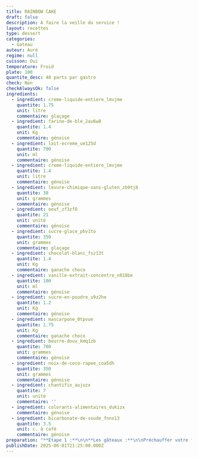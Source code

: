 ```yaml
---
title: RAINBOW CAKE
draft: false
description: A faire la veille du service !
layout: recettes
type: dessert
categories:
  - Gateau
auteur: Auré
regime: null
cuisson: Oui
temperature: Froid
plate: 100
quantite_desc: 48 parts par gastro
check: Non
checkAlwaysOk: false
ingredients:
  - ingredient: creme-liquide-entiere_lmvjme
    quantite: 1.75
    unit: litre
    commentaire: glaçage
  - ingredient: farine-de-ble_2av6w8
    quantite: 1.4
    unit: Kg
    commentaire: génoise
  - ingredient: lait-ecreme_ue125d
    quantite: 700
    unit: ml
    commentaire: génoise
  - ingredient: creme-liquide-entiere_lmvjme
    quantite: 1.4
    unit: litre
    commentaire: génoise
  - ingredient: levure-chimique-sans-gluten_zb9tj8
    quantite: 38
    unit: grammes
    commentaire: génoise
  - ingredient: oeuf_zf3zf8
    quantite: 21
    unit: unité
    commentaire: génoise
  - ingredient: sucre-glace_phv1to
    quantite: 350
    unit: grammes
    commentaire: glaçage
  - ingredient: chocolat-blanc_fsz13t
    quantite: 1.4
    unit: Kg
    commentaire: ganache choco
  - ingredient: vanille-extrait-concentre_n818be
    quantite: 100
    unit: ml
    commentaire: génoise
  - ingredient: sucre-en-poudre_u9z2he
    quantite: 1.2
    unit: Kg
    commentaire: génoise
  - ingredient: mascarpone_0tpvue
    quantite: 1.75
    unit: Kg
    commentaire: ganache choco
  - ingredient: beurre-doux_kmq1zb
    quantite: 700
    unit: grammes
    commentaire: génoise
  - ingredient: noix-de-coco-rapee_coa5dh
    quantite: 350
    unit: grammes
    commentaire: génoise
  - ingredient: chantifix_aujuzx
    quantite: 7
    unit: unité
    commentaire: ''
  - ingredient: colorants-alimentaires_dukizx
    commentaire: génoise
  - ingredient: bicarbonate-de-soude_fnnx13
    quantite: 3.5
    unit: c. à café
    commentaire: génoise
preparation: "**Etape 1 :**\n\n**Les gâteaux :**\n\nPréchauffer votre four à 180°C (Th. 6).\n\nFaire fondre le beurre dans une casserole. Réserver.\n\nBattre les oeufs entiers avec le sucre.  Le faire en plusieurs fois vu les quantités. Il est préférable de faire deux gâteaux par deux gâteaux.\nFouetter jusqu'à ce que le mélange double de volume et soit mousseux. \n\nRajouter le beurre fondu légèrement refroidi. Battre à nouveau.\n\nVerser le sucre vanillé, la levure chimique, le bicarbonate de soude et la farine.\n\nBattre quelques instants  afin d'obtenir une pâte bien lisse.\n\nRajouter la crème liquide, \_la noix de coco râpée et le lait. Battre à nouveau.\n\n**Important**\n\nPeser la pâte.\n\nDiviser la pâte en 7 parts de \npoids identiques dans autant de bols.\n\n**L'important est que les gâteaux aient tous le même poids.**\n\nDans chaque bol, déposer le colorant voulu et bien mélanger.\n\nextrait du site https://www.ctresfacileafaire.com :\n\n\"Pour le **rouge** : j'ai mis 1 tube 1/2 de colorant rouge\n\nPour le **rosé** : moitié tube de rouge\n\nPour l'**orangé** : moitié tube de rouge + quelques gouttes de jaune\n\nPour le **jaune** : 3/4 de tube de jaune\n\nPour le **vert** : Gouttes de bleu + gouttes de jaune\n\nPour le **bleu** :\_3/4 tube de bleu (je\_ n'ai pas réussi à avoir un beau bleu car les \noeufs utilisés pour les gâteaux étaient bio, donc bien jaunes et comme \njaune + bleu = vert. J'ai dû rajouter pas mal de colorant bleu)\n\nPour l'**indigo** : gouttes de bleu + gouttes de rouge + gouttes de jaune\"\n\n\\>>> J'ai multiplié les quantités par trois pour un gâteau. Donc il faut beaucoup beaucoup de colorants!!!\n\nVerser chaque pâte dans un gastro sulfurisé d'une feuille de papier cuisson.\n\n**Placez au four préchauffé à 180°C (Th. 6) pour 8 à 10 mn.**\n\nPour savoir si les génoises/gâteaux sont\n cuits, tapoter avec mon doigt le dessus du gâteau. Il est cuit quand \nil ne s'enfonce pas dans la pâte mais doit rester moelleux. En général \ncompter 8 à 9 minutes. Les gâteaux ont environ 1 cm d'épaisseur. \nAjuster la cuisson en fonction de l'épaisseur.\n\nFaire toutes les génoises. Toutes les cuire et les réserver.\n\nUne fois toutes prêtes, réunir les génoises de chaque gâteaux ensemble. Les placer côte\_à côte pour une meilleure organisation.\n\nPréparer la crème de garnissage, la ganache au chocolat blanc.\n\nFaire fondre chocolat blanc au bain marie. Réserver à température ambiante.\n\nBattre au fouet électrique le mascarpone.  Incorporer le chocolat blanc fondu (il ne doit pas être chaud) et battre à nouveau quelques minutes pour avoir un mélange \naéré.\n\n**Le montage :**\n\nSur une plaque de pâtisserie sulfurisée, commencer par la génoise couleur indigo ou violette et garnir de deux millimètres de crème environ.\n\nAjouter la génoise bleue et appuyer un peu. Puis recommencer jusqu'à épuisement des génoises.\n\nMonter une chantilly pour le glaçage final et recouvrir l'intégralité du gâteau.\n\nRéserver au frais.\n\nFaire le gâteau la veille, c'est préférable et à savoir qu'après 2 jours, il est encore meilleur !!!\n\nPour couper le gâteau, le mieux est d'utiliser un grand couteau scie pour ne pas \"écraser\" le gâteau."
publishDate: 2025-06-01T21:25:00.000Z
---
```

